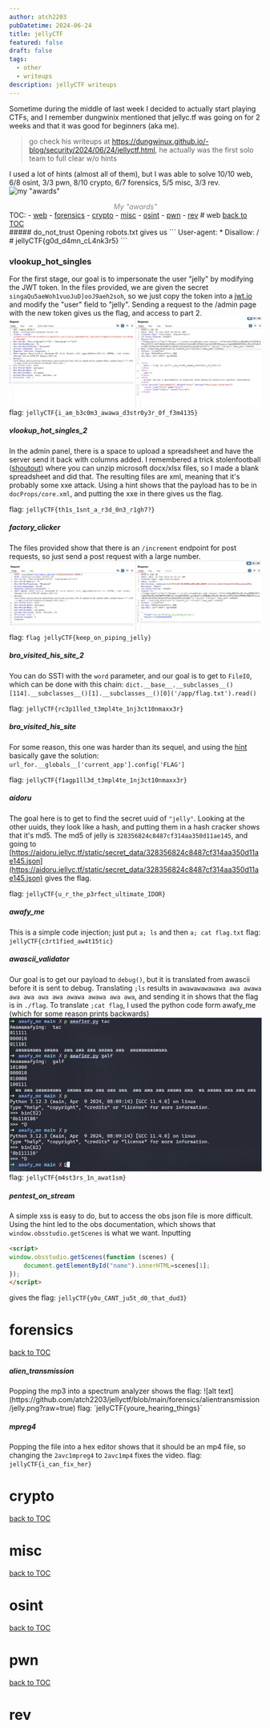 ```yaml
---
author: atch2203
pubDatetime: 2024-06-24
title: jellyCTF
featured: false
draft: false
tags:
  - other
  - writeups
description: jellyCTF writeups
---
```

Sometime during the middle of last week I decided to actually start playing CTFs, and I remember dungwinix mentioned that jellyc.tf was going on for 2 weeks and that it was good for beginners (aka me). 

> go check his writeups at https://dungwinux.github.io/-blog/security/2024/06/24/jellyctf.html, he actually was the first solo team to full clear w/o hints

I used a lot of hints (almost all of them), but I was able to solve 10/10 web, 6/8 osint, 3/3 pwn, 8/10 crypto, 6/7 forensics, 5/5 misc, 3/3 rev.
![my "awards"](@assets/images/writeups/jellyctf/awardssmall.png)
<div align="center" style="color:#888888"><em>My "awards"</em></div>

<div id="toc" />
TOC:
- <a href="#web">web</a>
- <a href="#forensics">forensics</a>
- <a href="#crypto">crypto</a>
- <a href="#misc">misc</a>
- <a href="#osint">osint</a>
- <a href="#pwn">pwn</a>
- <a href="#rev">rev</a>
# web
<a href="#toc">back to TOC</a>
<div id="web" />
##### do_not_trust
Opening robots.txt gives us
```
User-agent: *
Disallow: /
# jellyCTF{g0d_d4mn_cL4nk3r5}
```

### vlookup_hot_singles
For the first stage, our goal is to impersonate the user "jelly" by modifying the JWT token. In the files provided, we are given the secret `singaQu5aeWoh1vuoJuD]ooJ9aeh2soh`, so we just copy the token into a [jwt.io](jwt.io) and modify the "user" field to "jelly". Sending a request to the /admin page with the new token gives us the flag, and access to part 2.
![alt text](https://github.com/atch2203/jellyctf/blob/main/web/vlookup_hot_singles/part1req.png?raw=true)
flag: `jellyCTF{i_am_b3c0m3_awawa_d3str0y3r_0f_f3m4135}`
##### vlookup_hot_singles_2
In the admin panel, there is a space to upload a spreadsheet and have the server send it back with columns added. I remembered a trick stolenfootball ([shoutout](https://stolenfootball.github.io/)) where you can unzip microsoft docx/xlsx files, so I made a blank spreadsheet and did that. The resulting files are xml, meaning that it's probably some xxe attack. Using a hint shows that the payload has to be in `docProps/core.xml`, and putting the xxe in there gives us the flag.

flag: `jellyCTF{th1s_1snt_a_r3d_0n3_r1gh7?}`

##### factory_clicker
The files provided show that there is an `/increment` endpoint for post requests, so just send a post request with a large number.
![alt text](https://github.com/atch2203/jellyctf/blob/main/web/factory_clicker/factoryoverload.png?raw=true)
flag: `flag jellyCTF{keep_on_piping_jelly}`

##### bro_visited_his_site_2
You can do SSTI with the `word` parameter, and our goal is to get to `FileIO`, which can be done with this chain: `dict.__base__.__subclasses__()[114].__subclasses__()[1].__subclasses__()[0]('/app/flag.txt').read()`

flag: `jellyCTF{rc3p1lled_t3mpl4te_1nj3ct10nmaxx3r}`

##### bro_visited_his_site
For some reason, this one was harder than its sequel, and using the [hint](https://ctftime.org/writeup/10895) basically gave the solution: `url_for.__globals__['current_app'].config['FLAG']`

flag: `jellyCTF{f1agp1ll3d_t3mpl4te_1nj3ct10nmaxx3r}`

##### aidoru
The goal here is to get to find the secret uuid of `"jelly"`. Looking at the other uuids, they look like a hash, and putting them in a hash cracker shows that it's md5. The md5 of jelly is `328356824c8487cf314aa350d11ae145`, and going to [https://aidoru.jellyc.tf/static/secret_data/328356824c8487cf314aa350d11ae145.json](https://aidoru.jellyc.tf/static/secret_data/328356824c8487cf314aa350d11ae145.json) gives the flag.

flag: `jellyCTF{u_r_the_p3rfect_ultimate_IDOR}`

##### awafy_me
This is a simple code injection; just put `a; ls` and then `a; cat flag.txt`
flag: `jellyCTF{c3rt1fied_aw4t15tic}`

##### awascii_validator
Our goal is to get our payload to `debug()`, but it is translated from awascii before it is sent to debug. Translating `;ls` results in `awawawawawawa awa awawa awa awa awa awa awawa awawa awa awa`, and sending it in shows that the flag is in `./flag`. To translate `;cat flag`, I used the python code form awafy_me (which for some reason prints backwards)
![alt text](https://github.com/atch2203/jellyctf/blob/main/web/awascii_validator/Screenshot%202024-06-18%20215128.png?raw=true)
flag: `jellyCTF{m4st3rs_1n_awat1sm}`
##### pentest_on_stream
A simple xss is easy to do, but to access the obs json file is more difficult. Using the hint led to the obs documentation, which shows that `window.obsstudio.getScenes` is what we want.
Inputting 
```html
<script>
window.obsstudio.getScenes(function (scenes) {
    document.getElementById("name").innerHTML=scenes[1];
});
</script>
```
gives the flag: `jellyCTF{y0u_CANT_ju5t_d0_that_dud3}`
# forensics
<a href="#toc">back to TOC</a>
##### alien_transmission
<div id="forensics" />
Popping the mp3 into a spectrum analyzer shows the flag:
![alt text](https://github.com/atch2203/jellyctf/blob/main/forensics/alientransmission/jelly.png?raw=true)
flag: `jellyCTF{youre_hearing_things}`

##### mpreg4
Popping the file into a hex editor shows that it should be an mp4 file, so changing the `2avc1mpreg4` to `2avc1mp4` fixes the video.
flag: `jellyCTF{i_can_fix_her}`

#####

# crypto
<a href="#toc">back to TOC</a>
<div id="crypto" />


# misc
<a href="#toc">back to TOC</a>
<div id="misc" />

# osint
<a href="#toc">back to TOC</a>
<div id="osint" />

# pwn
<a href="#toc">back to TOC</a>
<div id="pwn" />

# rev
<div id="rev" />

